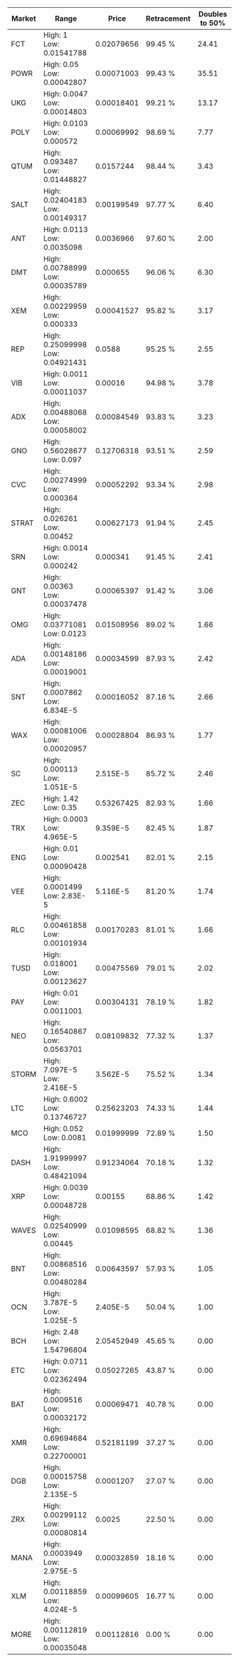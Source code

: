 | Market | Range | Price| Retracement | Doubles to 50% |
| --- | --- | --- | --- | --- |
| FCT | High: 1<br />Low: 0.01541788 | 0.02079656 | 99.45 % | 24.41 |
| POWR | High: 0.05<br />Low: 0.00042807 | 0.00071003 | 99.43 % | 35.51 |
| UKG | High: 0.0047<br />Low: 0.00014803 | 0.00018401 | 99.21 % | 13.17 |
| POLY | High: 0.0103<br />Low: 0.000572 | 0.00069992 | 98.69 % | 7.77 |
| QTUM | High: 0.093487<br />Low: 0.01448827 | 0.0157244 | 98.44 % | 3.43 |
| SALT | High: 0.02404183<br />Low: 0.00149317 | 0.00199549 | 97.77 % | 6.40 |
| ANT | High: 0.0113<br />Low: 0.0035098 | 0.0036966 | 97.60 % | 2.00 |
| DMT | High: 0.00788999<br />Low: 0.00035789 | 0.000655 | 96.06 % | 6.30 |
| XEM | High: 0.00229959<br />Low: 0.000333 | 0.00041527 | 95.82 % | 3.17 |
| REP | High: 0.25099998<br />Low: 0.04921431 | 0.0588 | 95.25 % | 2.55 |
| VIB | High: 0.0011<br />Low: 0.00011037 | 0.00016 | 94.98 % | 3.78 |
| ADX | High: 0.00488068<br />Low: 0.00058002 | 0.00084549 | 93.83 % | 3.23 |
| GNO | High: 0.56028677<br />Low: 0.097 | 0.12706318 | 93.51 % | 2.59 |
| CVC | High: 0.00274999<br />Low: 0.000364 | 0.00052292 | 93.34 % | 2.98 |
| STRAT | High: 0.026261<br />Low: 0.00452 | 0.00627173 | 91.94 % | 2.45 |
| SRN | High: 0.0014<br />Low: 0.000242 | 0.000341 | 91.45 % | 2.41 |
| GNT | High: 0.00363<br />Low: 0.00037478 | 0.00065397 | 91.42 % | 3.06 |
| OMG | High: 0.03771081<br />Low: 0.0123 | 0.01508956 | 89.02 % | 1.66 |
| ADA | High: 0.00148186<br />Low: 0.00019001 | 0.00034599 | 87.93 % | 2.42 |
| SNT | High: 0.0007862<br />Low: 6.834E-5 | 0.00016052 | 87.16 % | 2.66 |
| WAX | High: 0.00081006<br />Low: 0.00020957 | 0.00028804 | 86.93 % | 1.77 |
| SC | High: 0.000113<br />Low: 1.051E-5 | 2.515E-5 | 85.72 % | 2.46 |
| ZEC | High: 1.42<br />Low: 0.35 | 0.53267425 | 82.93 % | 1.66 |
| TRX | High: 0.0003<br />Low: 4.965E-5 | 9.359E-5 | 82.45 % | 1.87 |
| ENG | High: 0.01<br />Low: 0.00090428 | 0.002541 | 82.01 % | 2.15 |
| VEE | High: 0.0001499<br />Low: 2.83E-5 | 5.116E-5 | 81.20 % | 1.74 |
| RLC | High: 0.00461858<br />Low: 0.00101934 | 0.00170283 | 81.01 % | 1.66 |
| TUSD | High: 0.018001<br />Low: 0.00123627 | 0.00475569 | 79.01 % | 2.02 |
| PAY | High: 0.01<br />Low: 0.0011001 | 0.00304131 | 78.19 % | 1.82 |
| NEO | High: 0.16540867<br />Low: 0.0563701 | 0.08109832 | 77.32 % | 1.37 |
| STORM | High: 7.097E-5<br />Low: 2.416E-5 | 3.562E-5 | 75.52 % | 1.34 |
| LTC | High: 0.6002<br />Low: 0.13746727 | 0.25623203 | 74.33 % | 1.44 |
| MCO | High: 0.052<br />Low: 0.0081 | 0.01999999 | 72.89 % | 1.50 |
| DASH | High: 1.91999997<br />Low: 0.48421094 | 0.91234064 | 70.18 % | 1.32 |
| XRP | High: 0.0039<br />Low: 0.00048728 | 0.00155 | 68.86 % | 1.42 |
| WAVES | High: 0.02540999<br />Low: 0.00445 | 0.01098595 | 68.82 % | 1.36 |
| BNT | High: 0.00868516<br />Low: 0.00480284 | 0.00643597 | 57.93 % | 1.05 |
| OCN | High: 3.787E-5<br />Low: 1.025E-5 | 2.405E-5 | 50.04 % | 1.00 |
| BCH | High: 2.48<br />Low: 1.54796804 | 2.05452949 | 45.65 % | 0.00 |
| ETC | High: 0.0711<br />Low: 0.02362494 | 0.05027265 | 43.87 % | 0.00 |
| BAT | High: 0.0009516<br />Low: 0.00032172 | 0.00069471 | 40.78 % | 0.00 |
| XMR | High: 0.69694684<br />Low: 0.22700001 | 0.52181199 | 37.27 % | 0.00 |
| DGB | High: 0.00015758<br />Low: 2.135E-5 | 0.0001207 | 27.07 % | 0.00 |
| ZRX | High: 0.00299112<br />Low: 0.00080814 | 0.0025 | 22.50 % | 0.00 |
| MANA | High: 0.0003949<br />Low: 2.975E-5 | 0.00032859 | 18.16 % | 0.00 |
| XLM | High: 0.00118859<br />Low: 4.024E-5 | 0.00099605 | 16.77 % | 0.00 |
| MORE | High: 0.00112819<br />Low: 0.00035048 | 0.00112816 | 0.00 % | 0.00 |
